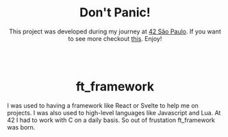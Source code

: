 <h1 align="center"><b>Don't Panic!</b></h1>

<p align="center">This project was developed during my journey at <a href="https://github.com/42sp">42 São Paulo</a>. If you want to see more checkout <a href="https://github.com/brenohildebrand/42">this</a>. Enjoy!</p>

</br>
</br>


<h1 align="center">ft_framework</h1>

I was used to having a framework like React or Svelte to help me on projects. I was also used to high-level languages like Javascript and Lua. At 42 I had to work with C on a daily basis. So out of frustation ft_framework was born.